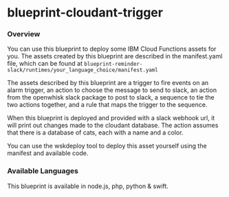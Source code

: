 # blueprint-cloudant-trigger

### Overview
You can use this blueprint to deploy some IBM Cloud Functions assets for you.  The assets created by this blueprint are described in the manifest.yaml file, which can be found at `blueprint-reminder-slack/runtimes/your_language_choice/manifest.yaml`

The assets described by this blueprint are a trigger to fire events on an alarm trigger, an action to choose the message to send to slack, an action from the openwhisk slack package to post to slack, a sequence to tie the two actions together, and a rule that maps the trigger to the sequence.

When this blueprint is deployed and provided with a slack webhook url, it will print out changes made to the cloudant database.  The action assumes that there is a database of cats, each with a name and a color.

You can use the wskdeploy tool to deploy this asset yourself using the manifest and available code.

### Available Languages
This blueprint is available in node.js, php, python & swift.
